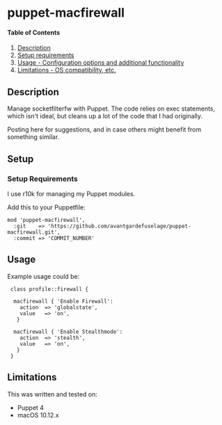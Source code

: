 # puppet-macfirewall

#### Table of Contents

1. [Description](#description)
1. [Setup requirements](#setup-requirements)
1. [Usage - Configuration options and additional functionality](#usage)
1. [Limitations - OS compatibility, etc.](#limitations)

## Description

Manage socketfilterfw with Puppet. The code relies on exec statements, which isn't ideal, but
cleans up a lot of the code that I had originally.

Posting here for suggestions, and in case others might benefit from something similar.

## Setup

### Setup Requirements

I use r10k for managing my Puppet modules.

Add this to your Puppetfile:

```
mod 'puppet-macfirewall',
  :git    => 'https://github.com/avantgardefuselage/puppet-macfirewall.git',
  :commit => 'COMMIT_NUMBER'
```

## Usage

Example usage could be:

```
 class profile::firewall {

  macfirewall { 'Enable Firewall':
    action  => 'globalstate',
    value   => 'on',
   }

  macfirewall { 'Enable Stealthmode':
    action  => 'stealth',
    value   => 'on',
   }
 }
```

## Limitations

This was written and tested on:
- Puppet 4
- macOS 10.12.x
